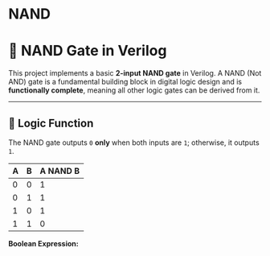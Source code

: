 # NAND

# 🔌 NAND Gate in Verilog

This project implements a basic **2-input NAND gate** in Verilog. A NAND (Not AND) gate is a fundamental building block in digital logic design and is **functionally complete**, meaning all other logic gates can be derived from it.

---

## 🧠 Logic Function

The NAND gate outputs `0` **only** when both inputs are `1`; otherwise, it outputs `1`.

| A | B | A NAND B |
|---|---|----------|
| 0 | 0 |    1     |
| 0 | 1 |    1     |
| 1 | 0 |    1     |
| 1 | 1 |    0     |

**Boolean Expression:**  
